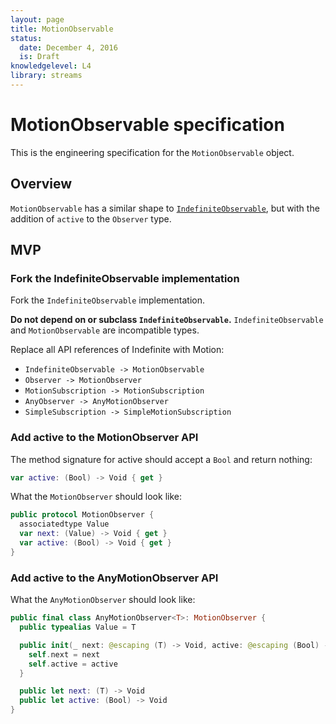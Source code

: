 ```yaml
---
layout: page
title: MotionObservable
status:
  date: December 4, 2016
  is: Draft
knowledgelevel: L4
library: streams
---
```


# MotionObservable specification

This is the engineering specification for the `MotionObservable` object.

## Overview

`MotionObservable` has a similar shape to [`IndefiniteObservable`](IndefiniteObservable), but with
the addition of `active` to the `Observer` type.

## MVP

### Fork the IndefiniteObservable implementation

Fork the `IndefiniteObservable` implementation.

**Do not depend on or subclass `IndefiniteObservable`.** `IndefiniteObservable` and
`MotionObservable` are incompatible types.

Replace all API references of Indefinite with Motion:

- `IndefiniteObservable -> MotionObservable`
- `Observer -> MotionObserver`
- `MotionSubscription -> MotionSubscription`
- `AnyObserver -> AnyMotionObserver`
- `SimpleSubscription -> SimpleMotionSubscription`

### Add active to the MotionObserver API

The method signature for active should accept a `Bool` and return nothing:

```swift
var active: (Bool) -> Void { get }
```

What the `MotionObserver` should look like:

```swift
public protocol MotionObserver {
  associatedtype Value
  var next: (Value) -> Void { get }
  var active: (Bool) -> Void { get }
}
```

### Add active to the AnyMotionObserver API

What the `AnyMotionObserver` should look like:

```swift
public final class AnyMotionObserver<T>: MotionObserver {
  public typealias Value = T

  public init(_ next: @escaping (T) -> Void, active: @escaping (Bool) -> Void) {
    self.next = next
    self.active = active
  }

  public let next: (T) -> Void
  public let active: (Bool) -> Void
}
```
